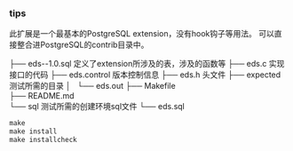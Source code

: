 ### tips

此扩展是一个最基本的PostgreSQL extension，没有hook钩子等用法。
可以直接整合进PostgreSQL的contrib目录中。

├── eds--1.0.sql         定义了extension所涉及的表，涉及的函数等
├── eds.c		实现接口的代码
├── eds.control		版本控制信息
├── eds.h		头文件
├── expected		测试所需的目录
│   └── eds.out
├── Makefile		
├── README.md	
└── sql			测试所需的创建环境sql文件
    └── eds.sql

```sql
make
make install
make installcheck
```
